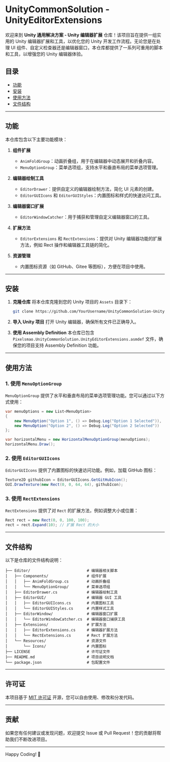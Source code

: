 # UnityCommonSolution - UnityEditorExtensions

欢迎来到 **Unity 通用解决方案 - Unity 编辑器扩展** 仓库！该项目旨在提供一组实用的 Unity 编辑器扩展和工具，以优化您的 Unity
开发工作流程。无论您是在处理 UI 组件、自定义检查器还是编辑器窗口，本仓库都提供了一系列可重用的脚本和工具，以增强您的 Unity
编辑器体验。

## 目录

- [功能](#功能)
- [安装](#安装)
- [使用方法](#使用方法)
- [文件结构](#文件结构)

---

## 功能

本仓库包含以下主要功能模块：

1. **组件扩展**
    - `AnimFoldGroup`：动画折叠组，用于在编辑器中动态展开和折叠内容。
    - `MenuOptionGroup`：菜单选项组，支持水平和垂直布局的菜单选项管理。

2. **编辑器绘制工具**
    - `EditorDrawer`：提供自定义的编辑器绘制方法，简化 UI 元素的创建。
    - `EditorGUIIcons` 和 `EditorGUIStyles`：内置图标和样式的快速访问工具。

3. **编辑器窗口扩展**
    - `EditorWindowCatcher`：用于捕获和管理自定义编辑器窗口的工具。

4. **扩展方法**
    - `EditorExtensions` 和 `RectExtensions`：提供对 Unity 编辑器功能的扩展方法，例如 Rect 操作和编辑器工具链的简化。

5. **资源管理**
    - 内置图标资源（如 GitHub、Gitee 等图标），方便在项目中使用。

---

## 安装

1. **克隆仓库**
   将本仓库克隆到您的 Unity 项目的 `Assets` 目录下：

   ```bash
   git clone https://github.com/YourUsername/UnityCommonSolution-UnityEditorExtensions.git Assets/UnityCommonSolution-UnityEditorExtensions
   ```

2. **导入 Unity 项目**
   打开 Unity 编辑器，确保所有文件已正确导入。

3. **使用 Assembly Definition**
   本仓库已包含 `Pixelsmao.UnityCommonSolution.UnityEditorExtensions.asmdef` 文件，确保您的项目支持 Assembly Definition
   功能。

---

## 使用方法

### 1. 使用 `MenuOptionGroup`

`MenuOptionGroup` 提供了水平和垂直布局的菜单选项管理功能。您可以通过以下方式使用：

```csharp
var menuOptions = new List<MenuOption>
{
    new MenuOption("Option 1", () => Debug.Log("Option 1 Selected")),
    new MenuOption("Option 2", () => Debug.Log("Option 2 Selected"))
};

var horizontalMenu = new HorizontalMenuOptionGroup(menuOptions);
horizontalMenu.Draw();
```

### 2. 使用 `EditorGUIIcons`

`EditorGUIIcons` 提供了内置图标的快速访问功能。例如，加载 GitHub 图标：

```csharp
Texture2D githubIcon = EditorGUIIcons.GetGitHubIcon();
GUI.DrawTexture(new Rect(0, 0, 64, 64), githubIcon);
```

### 3. 使用 `RectExtensions`

`RectExtensions` 提供了对 `Rect` 的扩展方法，例如调整大小或位置：

```csharp
Rect rect = new Rect(0, 0, 100, 100);
rect = rect.Expand(10); // 扩展 Rect 的大小
```

---

## 文件结构

以下是仓库的文件结构说明：

```
├── Editor/                         # 编辑器相关脚本
│   ├── Components/                 # 组件扩展
│   │   ├── AnimFoldGroup.cs        # 动画折叠组
│   │   └── MenuOptionGroup/        # 菜单选项组
│   ├── EditorDrawer.cs             # 编辑器绘制工具
│   ├── EditorGUI/                  # 编辑器 GUI 工具
│   │   ├── EditorGUIIcons.cs       # 内置图标工具
│   │   └── EditorGUIStyles.cs      # 内置样式工具
│   ├── EditorWindow/               # 编辑器窗口扩展
│   │   └── EditorWindowCatcher.cs  # 编辑器窗口捕获工具
│   ├── Extensions/                 # 扩展方法
│   │   ├── EditorExtensions.cs     # 编辑器扩展方法
│   │   └── RectExtensions.cs       # Rect 扩展方法
│   └── Resources/                  # 资源文件
│       └── Icons/                  # 内置图标
├── LICENSE                         # 许可证文件
├── README.md                       # 项目说明文档
└── package.json                    # 包配置文件
```

---

## 许可证

本项目基于 [MIT 许可证](LICENSE) 开源，您可以自由使用、修改和分发代码。

---

## 贡献

如果您有任何建议或发现问题，欢迎提交 Issue 或 Pull Request！您的贡献将帮助我们不断改进项目。

---

Happy Coding! 🚀